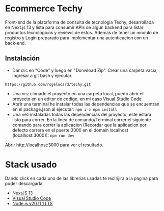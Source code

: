 # Ecommerce Techy
Front-end de la plataforma de consulta de tecnologia Techy, desarrollada en Next.js 13 y lista para consumir APIs de algun backend para listar productos tecnologicos y reviews de estos. Ademas de tener un modulo de registro y Login preparado para implementar una autenticacion con un back-end. 

## Instalación
- Dar clic en "Code" y luego en "Donwload Zip". Crear una carpeta vacia, ingresar a git bash y ejecutar.

`https://github.com/rogelocard/techy.git`

- Una vez clonado el proyecto en una carpeta local, puedo abrir el proyecto en un editor de codigo, en mi caso Visual Studio Code. 
- Abrir una terminal he instalar todas las dependencias que se encuentran en el package.json al ejecutar:
`npm i o npm install`
- Una vez instaladas todas las dependencias del proyecto, este estara listo para correr. En la linea de comando/Terminal correr el siguiente comando para correr la aplicacion (Recordar que la aplicacion por defecto correra en el puerte 3000 en el domain localhost (localhost:3000)):
`npm run dev`

Abrir http://localhost:3000 para ver el resultado. 

# Stack usado
Dando click en cada uno de las librerias usadas te redirijira a la pagina para poder descargarla.
- [NextJS 13](https://nextjs.org/ "NextJS 13")
-  [Visual Studio Code](https://code.visualstudio.com/ "Visual Studio Code")
- [Node.js v20.11.1 LTS](https://nodejs.org/en "Node.js v20.11.1 LTS")
